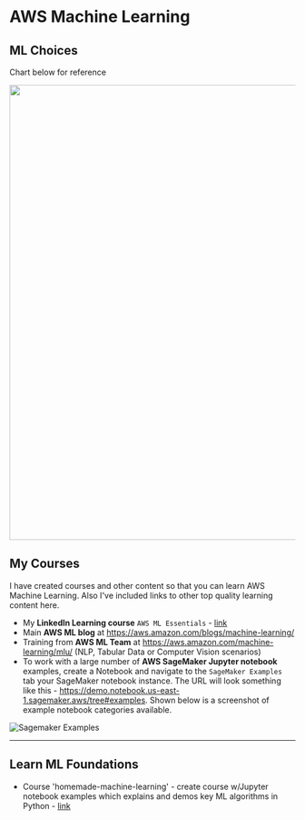 # AWS Machine Learning

## ML Choices

Chart below for reference

<img src="https://github.com/lynnlangit/Hello-AWS-Data-Services/blob/master/images/AWS%20ML%20chart.png" width=800>

## My Courses

I have created courses and other content so that you can learn AWS Machine Learning.  Also I've included links to other top quality learning content here.
- My **LinkedIn Learning course** `AWS ML Essentials` - [link](https://www.linkedin.com/learning/amazon-web-services-machine-learning-essential-training)
- Main **AWS ML blog** at https://aws.amazon.com/blogs/machine-learning/
- Training from **AWS ML Team** at https://aws.amazon.com/machine-learning/mlu/ (NLP, Tabular Data or Computer Vision scenarios)
- To work with a large number of **AWS SageMaker Jupyter notebook** examples, create a Notebook and navigate to the `SageMaker Examples` tab your SageMaker notebook instance.  The URL will look something like this - https://demo.notebook.us-east-1.sagemaker.aws/tree#examples.  Shown below is a screenshot of example notebook categories available.

![Sagemaker Examples](https://github.com/lynnlangit/Hello-AWS-Data-Services/blob/master/images/sagemaker-examples.png)

---

## Learn ML Foundations
- Course 'homemade-machine-learning' - create course w/Jupyter notebook examples which explains and demos key ML algorithms in Python - [link](https://github.com/trekhleb/homemade-machine-learning)
